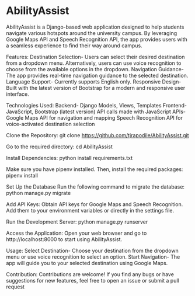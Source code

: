 # AbilityAssist
AbilityAssist is a Django-based web application designed to help students navigate various hotspots around the university campus.
By leveraging Google Maps API and Speech Recognition API, the app provides users with a seamless experience to find their way around campus.

Features:
Destination Selection- Users can select their desired destination from a dropdown menu.
Alternatively, users can use voice recognition to choose from the available options in the dropdown.
Navigation Guidance- The app provides real-time navigation guidance to the selected destination.
Language Support- Currently supports English only.
Responsive Design- Built with the latest version of Bootstrap for a modern and responsive user interface.

Technologies Used:
Backend- Django
Models, Views, Templates
Frontend- JavaScript, Bootstrap (latest version)
API calls made with JavaScript
APIs- Google Maps API for navigation and mapping
Speech Recognition API for voice-activated destination selection

Clone the Repository:
git clone https://github.com/tjrapodile/AbilityAssist.git

Go to the required directory:
cd AbilityAssist

Install Dependencies:
python install requirements.txt

Make sure you have pipenv installed. Then, install the required packages:
pipenv install

Set Up the Database
Run the following command to migrate the database:
python manage.py migrate

Add API Keys:
Obtain API keys for Google Maps and Speech Recognition.
Add them to your environment variables or directly in the settings file.

Run the Development Server:
python manage.py runserver

Access the Application:
Open your web browser and go to http://localhost:8000 to start using AbilityAssist.

Usage:
Select Destination-  Choose your destination from the dropdown menu or use voice recognition to select an option.
Start Navigation- The app will guide you to your selected destination using Google Maps.

Contribution:
Contributions are welcome! If you find any bugs or have suggestions for new features, feel free to open an issue or submit a pull request

